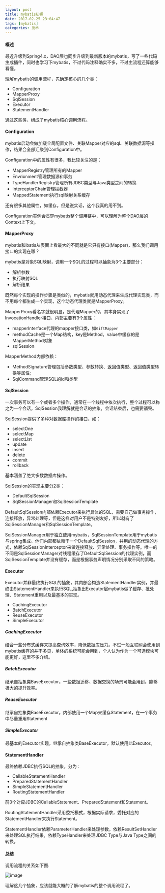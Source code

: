 ```yaml
---
layout: post
title: mybatis初探
date: 2017-02-25 23:04:47
tags: [mybatis]
categories: 技术
---
```


#### 概述
最近升级到Spring4.x，DAO层也同步升级到最新版本的mybatis，写了一些代码生成插件，同时也学习下mybatis，不过代码注释确实不多，不过主流程还算能够看懂。

理解mybatis的调用流程，先确定核心的几个类：

- Configuration
- MapperProxy
- SqlSession
- Executor
- StatementHandler

通过这些类，组成了mybatis核心调用流程。

<!-- more -->

#### Configuration

mybatis启动会做加载全局配置文件、关联Mapper对应的sql、关联数据源等操作，结果会全部汇聚到Configuration中。

Configuration中的属性有很多，我比较关注的是：

- MapperRegistry管理所有的Mapper
- Envrionment管理数据源和事务
- TypeHandlerRegistry管理所有JDBC类型与Java类型之间的转换
- InterceptorChain管理拦截器
- MappedStatement执行sql映射关系缓存

还有很多其他属性，如缓存，但是说实话，这个我真的用不到。

Configuration实例会贯穿mybatis整个调用链中，可以理解为整个DAO层的Context上下文。

#### MapperProxy

mybatis和ibatis从表面上看最大的不同就是它只有接口(Mapper)，那么我们调用接口的实现在哪？

mybatis是对象SQL映射，调用一个SQL的过程可以抽象为3个主要部分：

- 解析参数
- 执行映射SQL
- 解析结果

既然每个实现的操作步骤是类似的，mybatis就用动态代理来生成代理实现类，而不用每个都生成一个实现，这个动态代理类就是MapperProxy。

MapperProxy看名字就很明显，是代理Mapper的，其本身实现了InvocationHandler接口，内部主要有3个属性：

- mapperInterface代理的mapper接口类，如`GiftMapper`
- methodCache是一个Map结构，key是Method，value中缓存的是MapperMethod对象
- sqlSession

MapperMethod内部依赖：

- MethodSignature管理包括参数类型、参数转换、返回值类型、返回值类型转换等属性;
- SqlCommand管理SQL的id和类型

#### SqlSession

一次事务可以有一个或者多个操作，通常在一个线程中依次执行，整个过程可以称之为一个会话，SqlSession我理解就是会话的抽象，会话结束后，也需要销毁。

SqlSession提供了多种对数据库操作的接口，如：

- selectOne
- selectMap
- selectList
- update
- insert
- delete
- commit
- rollback

基本涵盖了绝大多数数据库操作。

SqlSession的实现主要分2类：

- DefaultSqlSession
- SqlSessionManager和SqlSessionTemplate

DefaultSqlSession内部依赖Executor来执行具体的SQL，需要自己做事务操作，连接释放，异常处理等，但是这样对用户不是特别友好，所以就有了SqlSessionManager和SqlSessionTemplate。

SqlSessionManager用于独立使用mybatis，SqlSessionTemplate用于mybatis与spring集成。他们内部都依赖于一个DefaultSqlSession，并用的动态代理的方式，依赖SqlSessionInterceptor来做连接释放、异常处理、事务操作等。唯一的不同是SqlSessionManager对线程缓存了DefaultSqlSession的代理实例，而SqlSessionTemplate并没有缓存，而是根据事务声明情况分别采取不同的策略。

#### Executor

Executor并非最终执行SQL的抽象，其内部会构造StatementHandler实例，并最终由StatementHandler来执行SQL,抽象出Executor层mybatis做了缓存、批处理、Statement重用以及最基本的实现。

- CachingExecutor
- BatchExecutor
- ReuseExecutor
- SimpleExecutor

##### CachingExecutor

结合一些分布式缓存来提高查询效率，降低数据库压力。不过一般互联网会使用到mybatis缓存的并不多见，单体的系统可能会用到，个人认为作为一个可选模块可能更好，这里不多介绍。

##### BatchExecutor

继承自抽象类BaseExecutor，一些数据迁移、数据交换的场景可能会用到，能够极大的提升效率。

##### ReuseExecutor

继承自抽象类BaseExecutor，内部使用一个Map来缓存Statement，在一个事务中尽量重用Statement

##### SimpleExecutor

最基本的Executor实现，继承自抽象类BaseExecutor，默认使用此Executor。

#### StatementHandler

最终依赖JDBC执行SQL的抽象，分为：

- CallableStatementHandler
- PreparedStatementHandler
- SimpleStatementHandler
- RoutingStatementHandler

前3个对应JDBC的CallableStatement、PreparedStatement和Statement。

RoutingStatementHandler采用委托模式，根据实际请求，委托对应的StatementHandler来执行Statement。

StatementHandler依赖ParameterHandler来处理参数，依赖ResultSetHandler来处理SQL执行结果，依赖TypeHandler来处理JDBC Type与Java Type之间的转换。

#### 总结

调用流程的关系如下图:

![image](/assets/img/mybatis001.png)

理解这几个抽象，应该就能大概的了解mybatis的整个调用流程了。


